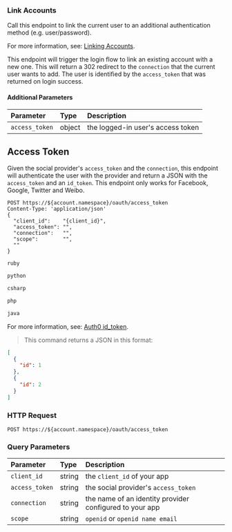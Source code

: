 
### Link Accounts

Call this endpoint to link the current user to an additional authentication method (e.g. user/password).


<aside class="notice">
For more information, see: <a href="/link-accounts">Linking Accounts</a>.
</aside>

This endpoint will trigger the login flow to link an existing account with a new one. This will return a 302 redirect to the `connection` that the current user wants to add. The user is identified by the `access_token` that was returned on login success.

#### Additional Parameters

| Parameter        | Type       | Description |
|:-----------------|:-----------|:------------|
| `access_token`   | object     | the logged-in user's access token |


## Access Token

Given the social provider's `access_token` and the `connection`, this endpoint will authenticate the user with the provider and return a JSON with the `access_token` and an `id_token`. This endpoint only works for Facebook, Google, Twitter and Weibo.

```shell
POST https://${account.namespace}/oauth/access_token
Content-Type: 'application/json'
{
  "client_id":    "{client_id}",
  "access_token": "",
  "connection":   "",
  "scope":        "",
  ""
}
```

```ruby
ruby
```

```python
python
```

```csharp
csharp
```

```php
php
```

```java
java
```

<aside class="notice">
For more information, see: <a href="/tokens/id_token">Auth0 id_token</a>.
</aside>

> This command returns a JSON in this format:

```json
[
  {
    "id": 1
  },
  {
    "id": 2
  }
]
```

### HTTP Request

`POST https://${account.namespace}/oauth/access_token`

### Query Parameters

| Parameter        | Type       | Description |
|:-----------------|:-----------|:------------|
| `client_id`      | string     | the `client_id` of your app |
| `access_token`   | string     | the social provider's `access_token` |
| `connection`     | string     | the name of an identity provider configured to your app |
| `scope`          | string     | `openid` or `openid name email` |
